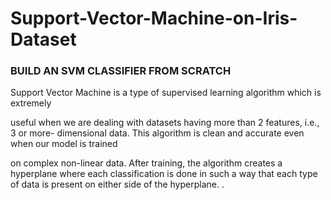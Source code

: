 # Support-Vector-Machine-on-Iris-Dataset

### BUILD AN SVM CLASSIFIER FROM SCRATCH 
Support Vector Machine is a type of supervised learning algorithm which is extremely

useful when we are dealing with datasets having more than 2 features, i.e., 3 or more-
dimensional data. This algorithm is clean and accurate even when our model is trained

on complex non-linear data. After training, the algorithm creates a hyperplane where
each classification is done in such a way that each type of data is present on either side
of the hyperplane.
.
